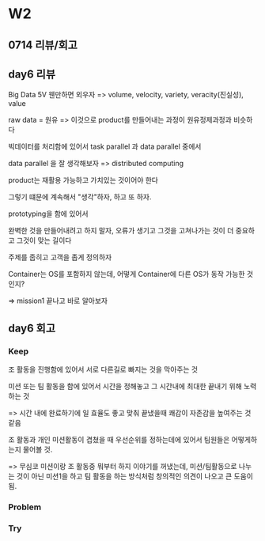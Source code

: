 # W2

## 0714 리뷰/회고

## day6 리뷰


Big Data 5V 웬만하면 외우자 => volume, velocity, variety, veracity(진실성), value

raw data = 원유 => 이것으로 product를 만들어내는 과정이 원유정제과정과 비슷하다

빅데이터를 처리함에 있어서 task parallel 과 data parallel 중에서

data parallel 을 잘 생각해보자 => distributed computing

product는 재활용 가능하고 가치있는 것이어야 한다

그렇기 떄문에 계속해서 "생각"하자, 하고 또 하자.

prototyping을 함에 있어서

완벽한 것을 만들어내려고 하지 말자, 오류가 생기고 그것을 고쳐나가는 것이 더 중요하고 그것이 맞는 길이다

주제를 줍히고 고객을 좁게 정의하자

Container는 OS를 포함하지 않는데, 어떻게 Container에 다른 OS가 동작 가능한 것인지?

=> mission1 끝나고 바로 알아보자

## day6 회고

### Keep
조 활동을 진행함에 있어서 서로 다른길로 빠지는 것을 막아주는 것

미션 또는 팀 활동을 함에 있어서 시간을 정해놓고 그 시간내에 최대한 끝내기 위해 노력하는 것

=> 시간 내에 완료하기에 일 효율도 좋고 맞춰 끝냈을때 쾌감이 자존감을 높여주는 것 같음

조 활동과 개인 미션활동이 겹쳤을 때 우선순위를 정하는데에 있어서 팀원들은 어떻게하는지 물어볼 것.

=> 무심코 미션이랑 조 활동중 뭐부터 하지 이야기를 꺼냈는데, 미션/팀활동으로 나누는 것이 아닌 미션1을 하고 팀 활동을 하는 방식처럼 창의적인 의견이 나오고 큰 도움이 됨.
### Problem


### Try


